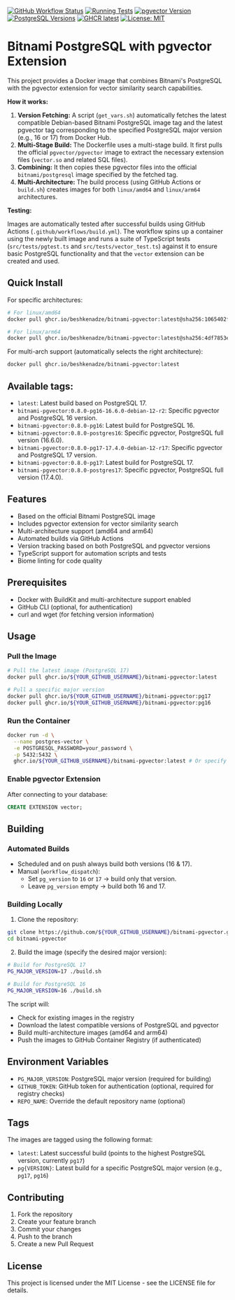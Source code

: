[![GitHub Workflow Status](https://github.com/beshkenadze/bitnami-pgvector/actions/workflows/build.yml/badge.svg)](https://github.com/beshkenadze/bitnami-pgvector/actions/workflows/build.yml) [![Running Tests](https://github.com/beshkenadze/bitnami-pgvector/actions/workflows/test.yml/badge.svg)](https://github.com/beshkenadze/bitnami-pgvector/actions/workflows/test.yml) [![pgvector Version](https://img.shields.io/badge/pgvector-0.8.0-green.svg)](https://github.com/pgvector/pgvector/releases) [![PostgreSQL Versions](https://img.shields.io/badge/PostgreSQL-16%20%7C%2017-blue.svg)](https://www.postgresql.org/) [![GHCR latest](https://img.shields.io/badge/GHCR-latest-blue)](https://github.com/beshkenadze/bitnami-pgvector/pkgs/container/bitnami-pgvector) [![License: MIT](https://img.shields.io/badge/License-MIT-yellow.svg)](LICENSE)

# Bitnami PostgreSQL with pgvector Extension

This project provides a Docker image that combines Bitnami's PostgreSQL with the pgvector extension for vector similarity search capabilities.

**How it works:**

1.  **Version Fetching:** A script (`get_vars.sh`) automatically fetches the latest compatible Debian-based Bitnami PostgreSQL image tag and the latest pgvector tag corresponding to the specified PostgreSQL major version (e.g., 16 or 17) from Docker Hub.
2.  **Multi-Stage Build:** The Dockerfile uses a multi-stage build. It first pulls the official `pgvector/pgvector` image to extract the necessary extension files (`vector.so` and related SQL files).
3.  **Combining:** It then copies these pgvector files into the official `bitnami/postgresql` image specified by the fetched tag.
4.  **Multi-Architecture:** The build process (using GitHub Actions or `build.sh`) creates images for both `linux/amd64` and `linux/arm64` architectures.

**Testing:**

Images are automatically tested after successful builds using GitHub Actions (`.github/workflows/build.yml`). The workflow spins up a container using the newly built image and runs a suite of TypeScript tests (`src/tests/pgtest.ts` and `src/tests/vector_test.ts`) against it to ensure basic PostgreSQL functionality and that the `vector` extension can be created and used.

## Quick Install

For specific architectures:

```bash
# For linux/amd64
docker pull ghcr.io/beshkenadze/bitnami-pgvector:latest@sha256:1065402f43c9384a0b34a64d6cab0839f9b332b5cb4d75c97161fb12ad25fc92

# For linux/arm64
docker pull ghcr.io/beshkenadze/bitnami-pgvector:latest@sha256:4df7853e68c428460c1b529f41e9b5b7dbc7052925c8077980c92c27343dd84f
```

For multi-arch support (automatically selects the right architecture):

```bash
docker pull ghcr.io/beshkenadze/bitnami-pgvector:latest
```

## Available tags:

<!-- AVAILABLE_TAGS_START -->

*   `latest`: Latest build based on PostgreSQL 17.
*   `bitnami-pgvector:0.8.0-pg16-16.6.0-debian-12-r2`: Specific pgvector and PostgreSQL 16 version.
*   `bitnami-pgvector:0.8.0-pg16`: Latest build for PostgreSQL 16.
*   `bitnami-pgvector:0.8.0-postgres16`: Specific pgvector, PostgreSQL full version (16.6.0).
*   `bitnami-pgvector:0.8.0-pg17-17.4.0-debian-12-r17`: Specific pgvector and PostgreSQL 17 version.
*   `bitnami-pgvector:0.8.0-pg17`: Latest build for PostgreSQL 17.
*   `bitnami-pgvector:0.8.0-postgres17`: Specific pgvector, PostgreSQL full version (17.4.0).
<!-- AVAILABLE_TAGS_END -->

## Features

- Based on the official Bitnami PostgreSQL image
- Includes pgvector extension for vector similarity search
- Multi-architecture support (amd64 and arm64)
- Automated builds via GitHub Actions
- Version tracking based on both PostgreSQL and pgvector versions
- TypeScript support for automation scripts and tests
- Biome linting for code quality

## Prerequisites

- Docker with BuildKit and multi-architecture support enabled
- GitHub CLI (optional, for authentication)
- curl and wget (for fetching version information)

## Usage

### Pull the Image

```bash
# Pull the latest image (PostgreSQL 17)
docker pull ghcr.io/${YOUR_GITHUB_USERNAME}/bitnami-pgvector:latest

# Pull a specific major version
docker pull ghcr.io/${YOUR_GITHUB_USERNAME}/bitnami-pgvector:pg17
docker pull ghcr.io/${YOUR_GITHUB_USERNAME}/bitnami-pgvector:pg16
```

### Run the Container

```bash
docker run -d \
  --name postgres-vector \
  -e POSTGRESQL_PASSWORD=your_password \
  -p 5432:5432 \
  ghcr.io/${YOUR_GITHUB_USERNAME}/bitnami-pgvector:latest # Or specify :pg17 or :pg16
```

### Enable pgvector Extension

After connecting to your database:

```sql
CREATE EXTENSION vector;
```

## Building

### Automated Builds

- Scheduled and on push always build both versions (16 & 17).
- Manual (`workflow_dispatch`):
  - Set `pg_version` to `16` or `17` → build only that version.
  - Leave `pg_version` empty → build both 16 and 17.

### Building Locally

1. Clone the repository:

```bash
git clone https://github.com/${YOUR_GITHUB_USERNAME}/bitnami-pgvector.git
cd bitnami-pgvector
```

2. Build the image (specify the desired major version):

```bash
# Build for PostgreSQL 17
PG_MAJOR_VERSION=17 ./build.sh

# Build for PostgreSQL 16
PG_MAJOR_VERSION=16 ./build.sh
```

The script will:

- Check for existing images in the registry
- Download the latest compatible versions of PostgreSQL and pgvector
- Build multi-architecture images (amd64 and arm64)
- Push the images to GitHub Container Registry (if authenticated)

## Environment Variables

- `PG_MAJOR_VERSION`: PostgreSQL major version (required for building)
- `GITHUB_TOKEN`: GitHub token for authentication (optional, required for registry checks)
- `REPO_NAME`: Override the default repository name (optional)

## Tags

The images are tagged using the following format:

- `latest`: Latest successful build (points to the highest PostgreSQL version, currently `pg17`)
- `pg{VERSION}`: Latest build for a specific PostgreSQL major version (e.g., `pg17`, `pg16`)

## Contributing

1. Fork the repository
2. Create your feature branch
3. Commit your changes
4. Push to the branch
5. Create a new Pull Request

## License

This project is licensed under the MIT License - see the LICENSE file for details.
